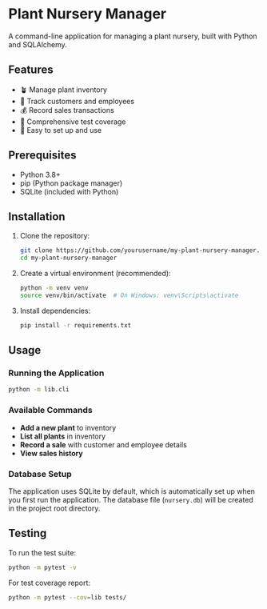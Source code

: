 # Plant Nursery Manager

A command-line application for managing a plant nursery, built with Python and SQLAlchemy.

## Features

- 🪴 Manage plant inventory
- 👥 Track customers and employees
- 💰 Record sales transactions
- 🧪 Comprehensive test coverage
- 🚀 Easy to set up and use

## Prerequisites

- Python 3.8+
- pip (Python package manager)
- SQLite (included with Python)

## Installation

1. Clone the repository:
   ```bash
   git clone https://github.com/yourusername/my-plant-nursery-manager.git
   cd my-plant-nursery-manager
   ```

2. Create a virtual environment (recommended):
   ```bash
   python -m venv venv
   source venv/bin/activate  # On Windows: venv\Scripts\activate
   ```

3. Install dependencies:
   ```bash
   pip install -r requirements.txt
   ```

## Usage

### Running the Application

```bash
python -m lib.cli
```

### Available Commands

- **Add a new plant** to inventory
- **List all plants** in inventory
- **Record a sale** with customer and employee details
- **View sales history**

### Database Setup

The application uses SQLite by default, which is automatically set up when you first run the application. The database file (`nursery.db`) will be created in the project root directory.

## Testing

To run the test suite:

```bash
python -m pytest -v
```

For test coverage report:

```bash
python -m pytest --cov=lib tests/
```

